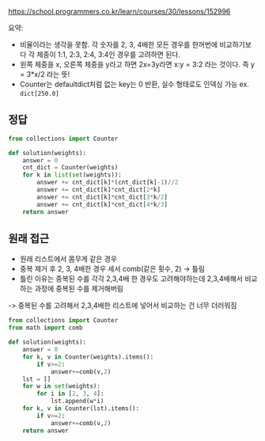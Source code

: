 https://school.programmers.co.kr/learn/courses/30/lessons/152996

요약:

- 비율이라는 생각을 못함. 각 숫자를 2, 3, 4배한 모든 경우를 한꺼번에 비교하기보다 각 체중이 1:1, 2:3, 2:4, 3:4인 경우를 고려하면 된다.
- 왼쪽 체중을 x, 오른쪽 체중을 y라고 하면 2x=3y라면 x:y = 3:2 라는 것이다. 즉 y = 3*x/2 라는 뜻!
- Counter는 defaultdict처럼 없는 key는 0 반환, 실수 형태로도 인덱싱 가능 ex. `dict[250.0]`

## 정답
```python
from collections import Counter

def solution(weights):
    answer = 0
    cnt_dict = Counter(weights)
    for k in list(set(weights)):
        answer += cnt_dict[k]*(cnt_dict[k]-1)//2
        answer += cnt_dict[k]*cnt_dict[2*k]
        answer += cnt_dict[k]*cnt_dict[3*k/2]
        answer += cnt_dict[k]*cnt_dict[4*k/3]
    return answer
```


## 원래 접근

- 원래 리스트에서 몸무게 같은 경우
- 중복 제거 후 2, 3, 4배한 경우 세서 comb(같은 횟수, 2)
  -> 틀림
- 틀린 이유는 중복된 수를 각각 2,3,4배 한 경우도 고려해야하는데 
 2,3,4배해서 비교하는 과정에 중복된 수를 제거해버림

 -> 중복된 수를 고려해서 2,3,4배한 리스트에 넣어서 비교하는 건 너무 더러워짐

```python
from collections import Counter
from math import comb

def solution(weights):
    answer = 0
    for k, v in Counter(weights).items():
        if v>=2:
            answer+=comb(v,2)
    lst = []
    for w in set(weights):
        for i in [2, 3, 4]:
            lst.append(w*i)
    for k, v in Counter(lst).items():
        if v>=2:
            answer+=comb(v,2)
    return answer
```
